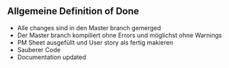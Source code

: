 ## Allgemeine Definition of Done

* Alle changes sind in den Master branch gemerged
* Der Master branch kompiliert ohne Errors und möglichst ohne Warnings
* PM Sheet ausgefüllt und User story als fertig makieren
* Sauberer Code 
* Documentation updated

